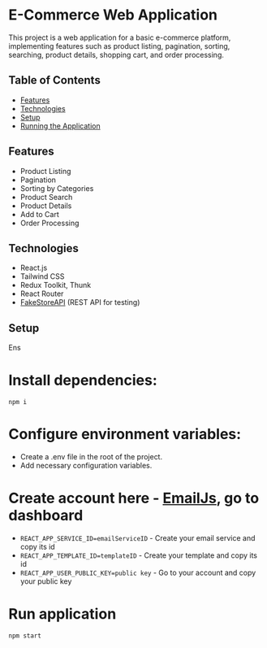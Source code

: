 # E-Commerce Web Application

This project is a web application for a basic e-commerce platform, implementing features such as product listing, pagination, sorting, searching, product details, shopping cart, and order processing.

## Table of Contents

- [Features](#features)
- [Technologies](#technologies)
- [Setup](#setup)
- [Running the Application](#run-application)

## Features

- Product Listing
- Pagination
- Sorting by Categories
- Product Search
- Product Details
- Add to Cart
- Order Processing

## Technologies

- React.js
- Tailwind CSS
- Redux Toolkit, Thunk
- React Router
- [FakeStoreAPI](https://fakestoreapi.com/) (REST API for testing)

## Setup

Ens
# Install dependencies:
`npm i`

# Configure environment variables:

  + Create a .env file in the root of the project.
  + Add necessary configuration variables.

# Create account here -  [EmailJs](https://www.emailjs.com/), go to dashboard
+ `REACT_APP_SERVICE_ID=emailServiceID` - Create your email service and copy its id
+ `REACT_APP_TEMPLATE_ID=templateID` - Create your template and copy its id
+ `REACT_APP_USER_PUBLIC_KEY=public key` - Go to your account and copy your public key

# Run application
`npm start`
